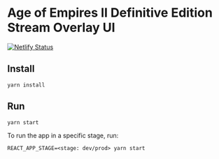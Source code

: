 # Age of Empires II Definitive Edition Stream Overlay UI

[![Netlify Status](https://api.netlify.com/api/v1/badges/5d9277d1-c787-46b3-90a1-ca424fd437c5/deploy-status)](https://app.netlify.com/sites/ageofoverlays/deploys)

## Install

```
yarn install
```

## Run

```
yarn start
```

To run the app in a specific stage, run:

```
REACT_APP_STAGE=<stage: dev/prod> yarn start
```
